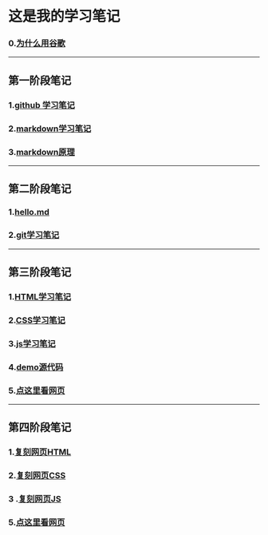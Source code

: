 # 这是我的学习笔记
### 0.[为什么用谷歌](http://github.com/thr-del/Task/blob/master/关于为什么使用Google搜索引擎的思考.md)
***
## 第一阶段笔记
### 1.[github 学习笔记](http://github.com/thr-del/Task/blob/master/Github学习笔记.md)
### 2.[markdown学习笔记](http://github.com/thr-del/Task/blob/master/学习笔记.md)
### 3.[markdown原理](http://github.com/thr-del/Task/blob/master/markdown原理.md)

***
## 第二阶段笔记
### 1.[hello.md](http://github.com/thr-del/Task/blob/master/Hello.md)
### 2.[git学习笔记](http://github.com/thr-del/Task/blob/master/Git学习笔记.md)
***
## 第三阶段笔记
### 1.[HTML学习笔记](http://github.com/thr-del/Task/blob/master/HTML学习笔记.md)
### 2.[CSS学习笔记](http://github.com/thr-del/Task/blob/master/CSS学习笔记.md)
### 3.[js学习笔记](http://github.com/thr-del/Task/blob/master/js学习笔记.md)
### 4.[demo源代码](http://github.com/thr-del/Task/blob/master/网页原代码.md)
### 5.[点这里看网页](https://thr-del.github.io/Task/)
***
## 第四阶段笔记
### 1.[复刻网页HTML](http://github.com/thr-del/Task/blob/master/docs/html+css+js/geek.html)
### 2.[复刻网页CSS](http://github.com/thr-del/Task/blob/master/docs/html+css+js/geek.css)
### 3 .[复刻网页JS](http://github.com/thr-del/Task/blob/master/docs/html+css+js/geek.js)
### 5.[点这里看网页](https://thr-del.github.io/Task/html+css+js/geek.html)

